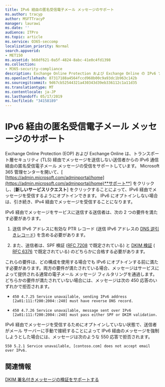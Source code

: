```yaml
---
title: IPv6 経由の匿名受信電子メール メッセージのサポート
ms.author: tracyp
author: MSFTTracyP
manager: laurawi
ms.date: ''
audience: ITPro
ms.topic: article
ms.service: O365-seccomp
localization_priority: Normal
search.appverid:
- MET150
ms.assetid: b68df621-0a5f-4824-8abc-41e0c4fd1398
ms.collection:
- M365-security-compliance
description: Exchange Online Protection および Exchange Online の IPv6 ソースからの匿名メッセージのサポートを構成する方法について説明します。
ms.openlocfilehash: 87317188a4564fccd968b00c9a93dc1b963c142b
ms.sourcegitcommit: 9d67cb52544321a430343d39eb336112c1a11d35
ms.translationtype: MT
ms.contentlocale: ja-JP
ms.lasthandoff: 05/17/2019
ms.locfileid: "34158189"
---
```

# <a name="support-for-anonymous-inbound-email-messages-over-ipv6"></a>IPv6 経由の匿名受信電子メール メッセージのサポート

Exchange Online Protection (EOP) および Exchange Online は、トランスポート層セキュリティ (TLS) 経由でメッセージを送信しない送信者からの IPv6 通信経由の匿名受信電子メール メッセージの受信をサポートしています。 Microsoft 365 管理センターを開いて、[ [https://admin.microsoft.com/adminportal/home](https://admin.microsoft.com/adminportal/home)**サポート**] をクリックし、[**新しいサービスリクエスト**] をクリックすることによって、IPv6 経由でメッセージを受信するようにオプトインできます。 IPv6 にオプトインしない場合は、引き続き、IPv4 経由でメッセージを受信することになります。
  
IPv6 経由でメッセージをサービスに送信する送信者は、次の 2 つの要件を満たす必要があります。
  
1. 送信 IPv6 アドレスに有効な PTR レコード (送信 IPv6 アドレスの [DNS 逆引きレコード](https://en.wikipedia.org/wiki/Reverse_DNS_lookup)) を含める必要があります。 
    
2. また、送信者は、SPF 検証 ([RFC 7208](https://tools.ietf.org/html/rfc7208) で既定されている) と [DKIM 検証](http://dkim.org/) ( [RFC 6376](https://www.rfc-editor.org/rfc/rfc6376.txt) で既定されている) のどちらかに合格する必要があります。
    
これらの要件は、どの構成を使用する場合でも IPv6 にオプトインする前に満たす必要があります。両方の要件が満たされている場合、メッセージはサービスによって提供される通常の電子メール メッセージ フィルタリングを通過します。どちらかの要件が満たされていない場合には、メッセージは次の 450 応答のいずれかで拒否されます。
  
-  `450 4.7.25 Service unavailable, sending IPv6 address [2a01:111:f200:2004::240] must have reverse DNS record.`
    
-  `450 4.7.26 Service unavailable, message sent over IPv6 [2a01:111:f200:2004::240] must pass either SPF or DKIM validation.`
    
IPv6 経由でメッセージを受信するためにオプトインしていない状態で、送信者がメール サーバーに手動で接続することによって IPv6 経由のメッセージを強制しようとした場合には、メッセージは次のような 550 応答で拒否されます。
  
 `550 5.2.1 Service unavailable, [contoso.com] does not accept email over IPv6.`
  
## <a name="for-more-information"></a>関連情報

[DKIM 署名付きメッセージの検証をサポートする](support-for-validation-of-dkim-signed-messages.md)
  

